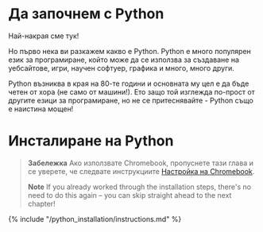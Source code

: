 # Да започнем с Python

Най-накрая сме тук!

Но първо нека ви разкажем какво е Python. Python е много популярен език за програмиране, който може да се използва за създаване на уебсайтове, игри, научен софтуер, графика и много, много други.

Python възниква в края на 80-те години и основната му цел е да бъде четен от хора (не само от машини!). Ето защо той изглежда по-прост от другите езици за програмиране, но не се притеснявайте - Python също е наистина мощен!

# Инсталиране на Python

> **Забележка** Ако използвате Chromebook, пропуснете тази глава и се уверете, че следвате инструкциите [Настройка на Chromebook](../chromebook_setup/README.md).
> 
> **Note** If you already worked through the installation steps, there's no need to do this again – you can skip straight ahead to the next chapter!

{% include "/python_installation/instructions.md" %}